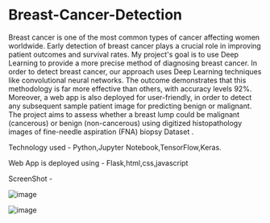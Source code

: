 # Breast-Cancer-Detection

Breast cancer is one of the most common types of cancer affecting women worldwide. Early detection of breast cancer plays a crucial role in improving patient outcomes and survival rates.
My project's goal is to use Deep Learning to provide a more precise method of diagnosing breast cancer. In order to detect breast cancer, our approach uses Deep Learning techniques like convolutional neural networks. The outcome demonstrates that this methodology is far more effective than others, with accuracy levels  92%. Moreover, a web app is also deployed for user-friendly, in order to detect any subsequent sample patient image for predicting benign or malignant.
The project aims to assess whether a breast lump could be malignant (cancerous) or benign (non-cancerous) using digitized histopathology images of fine-needle aspiration (FNA) biopsy  Dataset .

Technology used - Python,Jupyter Notebook,TensorFlow,Keras.

Web App is deployed using - Flask,html,css,javascript

ScreenShot - 

![image](https://github.com/vijethpoojary85/Breast-Cancer-Detection/assets/101103637/34996ebd-8740-4960-b9a6-76a0291a870f)

![image](https://github.com/vijethpoojary85/Breast-Cancer-Detection/assets/101103637/f2850749-087d-4ec3-92e0-620da30ff55d)



